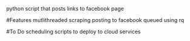python script that posts links to facebook page

#Features
mutlithreaded scraping 
posting to facebook queued using rq

#To Do
scheduling
scripts to deploy to cloud services
